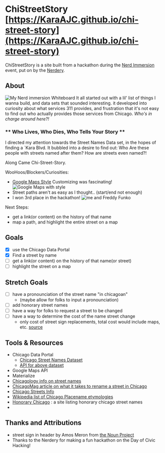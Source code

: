 # ChiStreetStory [https://KaraAJC.github.io/chi-street-story](https://KaraAJC.github.io/chi-street-story)

ChiStreetStory is a site built from a hackathon during the [Nerd Immersion]() event, put on by the [Nerdery]().

## About
![My Nerd immersion Whiteboard](https://lh3.googleusercontent.com/5G9x-9WARvpWlDdFEAkZm8MGnMxKf4HM_5N8NRLi6N8tlybJkI1gLMLS06lWA4UXn7hoghyMHSiXKUTS4KiQxoHQhT57GFV4tPvOyJMLWYSf5H6LFLLahZe9P4Fu2ypw6upVs2u8DSk3DnNcqzDPJ_cD7AkMveojyOZlYBB0KKXtUENJEN7DYeKFLD8Mz0cgYl8lEtRL-mi2crrj42rMPVs6bSwJZQuZC9cFGiALsRA7KHyAUgnF8WJBUUuq8ptB3caWdZ3rSpkrAYk15T0RPmG0HyHiaZQwWmAaLZOaJFOVtwNOoilLncGIZduKcRoXJB3MoRX_-NBQBuR5x0Yk22ZckXYCyRZfklh4LjqRalOffw9FPXULYb03vi_NJjtqq74-DK0maBgbQ1dOcbfH6ZN902YbGkVg_uDK3ctW5krKtnngTHTNVs7KQpIPwB_biVBIz2Nx4aL1_I2LAndz0-oyK1WaGqqE7o3zqc7fhjP2dntfshHDxjio6vpr5nzfRmJfdw5v87qfaZdWh5RVyF40wvVOxzBb0gF8fREsXZbs-emrc-Wga37IlvVBOZkWR-JZFc0TIBhhxNNE1yT-YyAb9900Gf6k43JHldqc5bc=w666-h888-no)
It all started out with a lil' list of things I wanna build, and data sets that sounded interesting. it developed into curiosity about what services 311 provides, and frustration that it's not easy to find out who actually provides those services from Chicago. *Who's in charge around here?!*

### ** Who Lives, Who Dies, Who Tells Your Story **

I directed my attention towards the Street Names Data set, in the hopes of finding a `Kara Blvd. It bubbled into a desire to find out: Who Are these people with streets named after them? How are streets even named?!

Along Came Chi-Street-Story.

WooHoos/Blockers/Curiosities:
- [Google Maps Style](https://mapstyle.withgoogle.com/) Customizing was fascinating!
![Google Maps with style]()
- Street paths aren't as easy as I thought..
  (start/end not enough)
- I won 3rd place in the hackathon!
![me and Freddy Funko](https://lh3.googleusercontent.com/-fLqYh5--D4LQ1mcjfYmjCp-_G7iyVcIcbtGlrCXWgdU5_lPPpk3CEJLpotfEy5o5olBQU7ITZNObx1ZD0C8G5FeTz8NUtgSnUGTnqPbDS1UbkQWDnNQ5bogAwUE9tQx32STU8I2KeVqL1mxDaSLDOuZGTxQnold85FiRO78EVb-nHJS-6Sgt9fZnKU2cSOGG7E5bWmjE2RCZJ1Q8ZYn_ri7NgY2C0tiFkLOQPZwp9iD1q9ZmfJiF7Bv9Jl3vhb_HlrhT3aY3gMU2YhrDMlKG4z0uPFoj6oEIY5L-Rmwk1H3B2eUUIYX1fhMgI4I-FZmalg3o7sl29C9bgLLFLdsMhuIV9xpV6BiwNM26ONbq7-wrCEeMArwrSN4sTjNpMMe2C-hc7X4g3TcdM7DDPzz71OiH1_7dc8ENPA2TFOeNAghnXThV0zpj0y-OdAp3oKWglGerhdrAiMT9PDqi-VVIY4Y1-ozlqLXqVL-n6Yq6qSI0WAQdwfYLwn3jwQvOjuA9WwEPm3vRAAvVbaVQ0FQvwErZfmHdtKqWTtG2TIsN1a7lHLZ6fevC6dwKHk1LrkYD-vp2mjeFUoTgrCTYWaQsCH7OxFS0WXKlczZqMMRAAg=w1184-h888-no)

Next Steps:
- get a link(or content) on the history of that name
- map a path, and highlight the entire street on a map

## Goals

- [x] use the Chicago Data Portal
- [x] Find a street by name
- [ ] get a link(or content) on the history of that name(or street)
- [ ] highlight the street on a map

## Stretch Goals

- [ ] have a pronounciation of the street name "in chicagoan"
  - (maybe allow for folks to input a pronounciation)
- [ ] add honorary street names
- [ ] have a way for folks to request a street to be changed
- [ ] have a way to determine the cost of the name street change
  - only cost of street sign replacements, total cost would include maps, etc. [source](http://www.chicagomag.com/Chicago-Magazine/The-312/September-2013/Chicago-Street-Names/)

## Tools & Resources
  - Chicago Data Portal
    - [Chicago Street Names Dataset](https://data.cityofchicago.org/Transportation/Chicago-Street-Names/i6bp-fvbx/data)
    - [API for above dataset](https://dev.socrata.com/foundry/data.cityofchicago.org/pasq-g8mx)
  - Google Maps API
  - Materialize
  - [Chicagology info on street names](https://chicagology.com/chicagostreets/streetnames/)
  - [ChicagoMag article on what it takes to rename a street in Chicago](http://www.chicagomag.com/Chicago-Magazine/The-312/September-2013/Chicago-Street-Names/)
  - [Chicago Streets Info](http://www.chsmedia.org/househistory/nameChanges/start.pdf)
  - [Wikipedia list of Chicago Placename etymologies](https://en.wikipedia.org/wiki/List_of_Chicago_placename_etymologies)
  - [Honorary Chicago](http://www.honorarychicago.com/frequently-asked-questions-faq) : a site listing honorary chicago street names
  -

  ## Thanks and Attributions
   - street sign in header by Amos Meron from [the Noun Project](https://thenounproject.com/term/street-sign/28140/)
   - Thanks to the Nerdery for making a fun hackathon on the Day of Civic Hacking!

